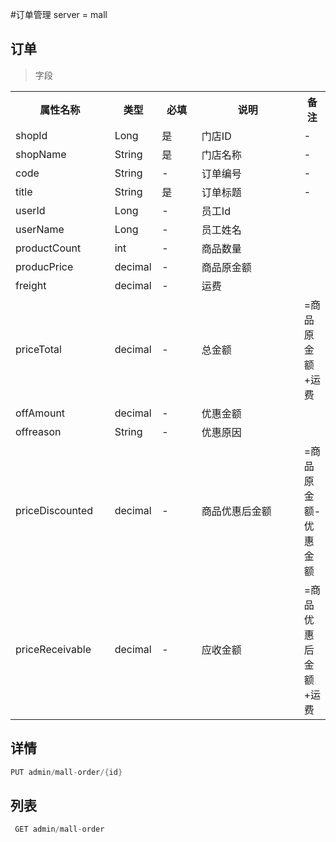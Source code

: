 #订单管理
server = mall

## 订单
 
> 字段
 <table>
     <tr>
         <th style="width:150px;">属性名称</th>
         <th style="width:60px;">类型</th>
         <th style="width:60px;">必填</th>
         <th style="width:200px;">说明</th>
         <th>备注</th>
     </tr>
     <tr>
         <td>shopId</td>
         <td>Long</td>
         <td>是</td>
         <td>门店ID</td>
         <td>-</td>
     </tr>
     <tr>
         <td>shopName</td>
         <td>String</td>
         <td>是</td>
         <td>门店名称</td>
         <td>-</td>
     </tr>
     <tr>
         <td>code</td>
         <td>String</td>
         <td>-</td>
         <td>订单编号</td>
         <td>-</td>
     </tr>
     <tr>
         <td>title</td>
         <td>String</td>
         <td>是</td>
         <td>订单标题</td>
         <td>-</td>
     </tr>
     <tr>
         <td>userId</td>
         <td>Long</td>
         <td>-</td>
         <td>员工Id</td>
         <td></td>
     </tr>
     <tr>
         <td>userName</td>
         <td>Long</td>
         <td>-</td>
         <td>员工姓名</td>
         <td></td>
     </tr>
     <tr>
         <td>productCount</td>
         <td>int</td>
         <td>-</td>
         <td>商品数量</td>
         <td></td>
     </tr>
      <tr>
          <td>producPrice</td>
          <td>decimal</td>
          <td>-</td>
          <td>商品原金额</td>
          <td></td>
      </tr>
      <tr>
          <td>freight</td>
          <td>decimal</td>
          <td>-</td>
          <td>运费</td>
          <td></td>
      </tr>
      <tr>
          <td>priceTotal</td>
          <td>decimal</td>
          <td>-</td>
          <td>总金额</td>
          <td>=商品原金额+运费</td>
      </tr>
      <tr>
          <td>offAmount</td>
          <td>decimal</td>
          <td>-</td>
          <td>优惠金额</td>
          <td></td>
      </tr>
      <tr>
          <td>offreason</td>
          <td>String</td>
          <td>-</td>
          <td>优惠原因</td>
          <td></td>
      </tr>
      <tr>
          <td>priceDiscounted</td>
          <td>decimal</td>
          <td>-</td>
          <td>商品优惠后金额</td>
          <td>=商品原金额-优惠金额</td>
      </tr>
       <tr>
        <td>priceReceivable</td>
        <td>decimal</td>
        <td>-</td>
        <td>应收金额</td>
        <td>=商品优惠后金额+运费</td>
    </tr>
 </table>    
 
  

  ## 详情
  ```java 
  PUT admin/mall-order/{id}
 ```
 
 ## 列表
   
```java 
 GET admin/mall-order
```

 
